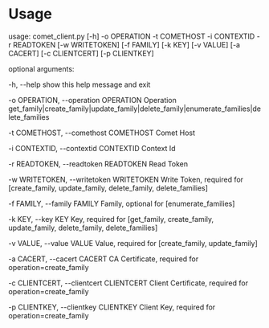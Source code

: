 # Usage

usage: comet_client.py [-h] -o OPERATION -t COMETHOST -i CONTEXTID -r
                       READTOKEN [-w WRITETOKEN] [-f FAMILY] [-k KEY]
                       [-v VALUE] [-a CACERT] [-c CLIENTCERT] [-p CLIENTKEY]
                       

optional arguments:

  -h, --help            show this help message and exit
  
  -o OPERATION, --operation OPERATION
                        Operation get_family|create_family|update_family|delete_family|enumerate_families|delete_families
                        
  -t COMETHOST, --comethost COMETHOST
                        Comet Host
                        
  -i CONTEXTID, --contextid CONTEXTID
                        Context Id
                        
  -r READTOKEN, --readtoken READTOKEN
                        Read Token
                        
  -w WRITETOKEN, --writetoken WRITETOKEN
                        Write Token, required for [create_family, update_family, delete_family, delete_families]
                        
  -f FAMILY, --family FAMILY
                        Family, optional for [enumerate_families]
                        
  -k KEY, --key KEY     Key, required for [get_family, create_family, update_family, delete_family, delete_families]
  
  -v VALUE, --value VALUE
                        Value, required for [create_family, update_family]
                        
  -a CACERT, --cacert CACERT
                        CA Certificate, required for operation=create_family
                        
  -c CLIENTCERT, --clientcert CLIENTCERT
                        Client Certificate, required for operation=create_family
                        
  -p CLIENTKEY, --clientkey CLIENTKEY
                        Client Key, required for operation=create_family
                        
